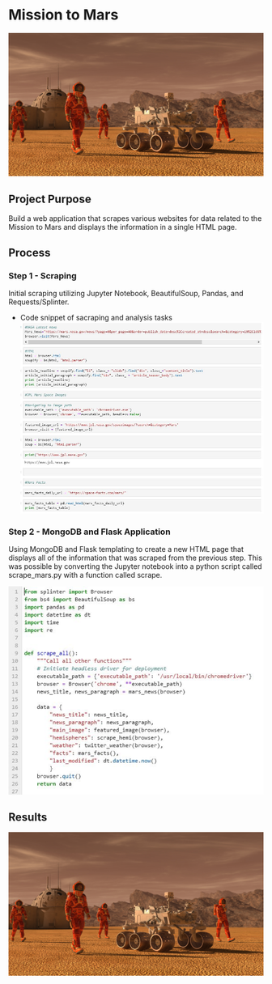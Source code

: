 # Mission to Mars
![Screenshot](Screenshots/mars.jpg "Screenshot")

## Project Purpose
Build a web application that scrapes various websites for data related to the Mission to Mars and displays the information in a single HTML page.

## Process

### Step 1 - Scraping
Initial scraping utilizing Jupyter Notebook, BeautifulSoup, Pandas, and Requests/Splinter.

- Code snippet of sacraping and analysis tasks ![Screenshot](Screenshots/scrape.JPG "Screenshot")


### Step 2 - MongoDB and Flask Application

Using MongoDB and Flask templating to create a new HTML page that displays all of the information that was scraped from the previous step.  This was possible by converting the Jupyter notebook into a python script called scrape_mars.py with a function called scrape.

![Screenshot](Screenshots/scrape2.JPG "Screenshot")

## Results

![Screenshot](Screenshots/mars.jpg "Screenshot")
